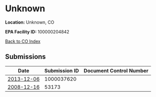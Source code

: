 # Unknown

**Location:** Unknown, CO

**EPA Facility ID:** 100000204842

[Back to CO Index](../../index.md)

## Submissions

| Date | Submission ID | Document Control Number |
|------|--------------|-------------------------|
| [2013-12-06](submissions/1000037620.md) | 1000037620 |  |
| [2008-12-16](submissions/53173.md) | 53173 |  |
